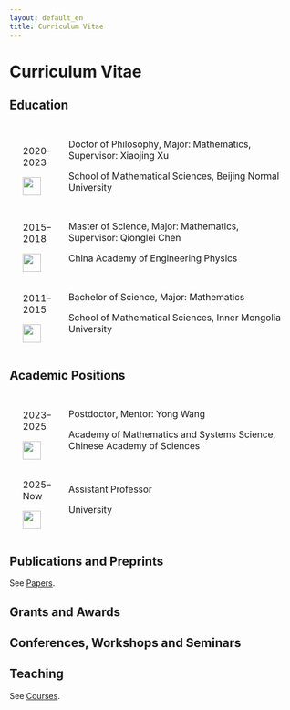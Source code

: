 ```yaml
---
layout: default_en
title: Curriculum Vitae 
---
```


<h1>Curriculum Vitae </h1>

<h2>Education</h2>

<table style="border-collapse:separate; border-spacing:15px 10px;">
<tbody>
<tr>
<td style="width: 10%;">
	<p>2020&ndash;2023</p>
	<img src="https://xiang-bai.github.io/apple-icon.png" alt="" width="32" />
</td>
<td style="width: 90%;">
<!-- <p>2020&ndash;2023, Doctor of Philosophy</p> -->
<p>Doctor of Philosophy, Major: Mathematics, Supervisor: Xiaojing Xu</p>
<p>School of Mathematical Sciences, Beijing Normal University</p>
</td>
</tr>
<tr>
<td style="width: 10%;">
	<p>2015&ndash;2018</p>
	<img src="https://xiang-bai.github.io/apple-icon.png" alt="" width="32" />
</td>
<td style="width: 90%;">
<!-- <p>2015&ndash;2018, Master of Science</p> -->
<p>Master of Science, Major: Mathematics, Supervisor: Qionglei Chen</p>
<p>China Academy of Engineering Physics</p>
</td>
</tr>
<tr>
<td style="width: 10%;">
	<p>2011&ndash;2015</p>
	<img src="https://xiang-bai.github.io/apple-icon.png" alt="" width="32" />
</td>
<td style="width: 90%;">
<!-- <p>2011&ndash;2015, Bachelor of Science</p> -->
<p>Bachelor of Science, Major: Mathematics</p>
<p>School of Mathematical Sciences, Inner Mongolia University</p>
</td>
</tr>
</tbody>
</table>

<h2>Academic Positions</h2>

<table style="border-collapse:separate; border-spacing:15px 10px; border-style: hidden;" border="0">
<tbody>
<tr>
<td style="width: 10%;">
	<p>2023&ndash;2025</p>
	<img src="https://xiang-bai.github.io/apple-icon.png" alt="" width="32" />
</td>
<td style="width: 90%; height: 100px;">
<p>Postdoctor, Mentor: Yong Wang</p>
<p>Academy of Mathematics and Systems Science, Chinese Academy of Sciences</p>
</td>
</tr>
<tr>
<td style="width: 10%;">
	<p>2025&ndash;Now</p>
	<img src="https://xiang-bai.github.io/apple-icon.png" alt="" width="32" />
</td>
<td style="width: 90%; height: 100px;">
<p>Assistant Professor</p>
<p>University</p>
</td>
</tr>
</tbody>
</table>

<h2>Publications and Preprints</h2>

See <a href="https://xiang-bai.github.io/papers">Papers</a>.

<h2>Grants and Awards</h2>

<h2>Conferences, Workshops and Seminars</h2>

<h2>Teaching</h2>
See <a href="https://xiang-bai.github.io/course">Courses</a>.
